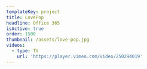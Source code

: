 ```yaml
---
templateKey: project
title: LovePop
headline: Office 365
isActive: true
order: 1500
thumbnail: /assets/love-pop.jpg
videos:
  - type: TV
    url: 'https://player.vimeo.com/video/250294019'
---
```

